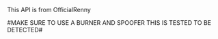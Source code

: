 
This API is from OfficialRenny

#MAKE SURE TO USE A BURNER AND SPOOFER THIS IS TESTED TO BE DETECTED#
